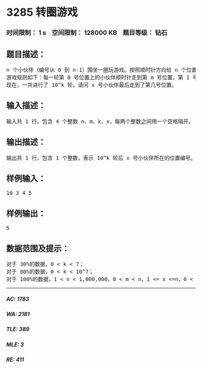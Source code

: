 # 3285 转圈游戏   
### 时间限制： 1 s&nbsp;&nbsp;&nbsp;&nbsp;空间限制： 128000 KB&nbsp;&nbsp;&nbsp;&nbsp;题目等级： 钻石  
## 题目描述：  

<pre>
n 个小伙伴（编号从 0 到 n-1）围坐一圈玩游戏。按照顺时针方向给 n 个位置编号，从0 到 n-1。最初，第 0 号小伙伴在第 0 号位置，第 1 号小伙伴在第 1 号位置，……，依此类推。  
游戏规则如下：每一轮第 0 号位置上的小伙伴顺时针走到第 m 号位置，第 1 号位置小伙伴走到第 m+1 号位置，……，依此类推，第n - m号位置上的小伙伴走到第 0 号位置，第n-m+1 号位置上的小伙伴走到第 1 号位置，……，第 n-1 号位置上的小伙伴顺时针走到第m-1 号位置。  
现在，一共进行了 10^k 轮，请问 x 号小伙伴最后走到了第几号位置。
</pre>
  
  
## 输入描述：  

<pre>
输入共 1 行，包含 4 个整数 n、m、k、x，每两个整数之间用一个空格隔开。
</pre>
  
  
## 输出描述：  

<pre>
输出共 1 行，包含 1 个整数，表示 10^k 轮后 x 号小伙伴所在的位置编号。
</pre>
  
  
## 样例输入：  

<pre>
10 3 4 5
</pre>
  
  
## 样例输出：  

<pre>
5
</pre>
  
  
## 数据范围及提示：  

<pre>
对于 30%的数据，0 < k < 7；   
对于 80%的数据，0 < k < 10^7；   
对于 100%的数据，1 < n < 1,000,000，0 < m < n，1 <= x <=n，0 < k < 10^9。
</pre>
  
  
***  

##### AC: 1783  
##### WA: 2181  
##### TLE: 389  
##### MLE: 3  
##### RE: 411  
